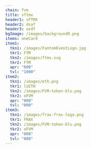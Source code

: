 ```yaml
---
chain: fvm
title: sftmx
header1: sFTMX
header2: dsaf
header3: asdf
bgImage: /images/background9.png
items: oneCard
item1:
  tkn1: /images/FantomEventLogo.jpg
  tkr1: FTM
  tkn2: /images/ftmx.svg
  tkr2: FTM
  apr: "600"
  tvl: "1000"
item2:
  tkn1: /images/eth.png
  tkr1: lzETH
  tkn2: /images/FVM-token-blu.png
  tkr2: oFVM
  apr: "000"
  tvl: "000"
item3:
  tkn1: /images/frax-frax-logo.png
  tkr1: FRAX
  tkn2: /images/FVM-token-blu.png
  tkr2: oFVM
  apr: "000"
  tvl: "000"
---
```

